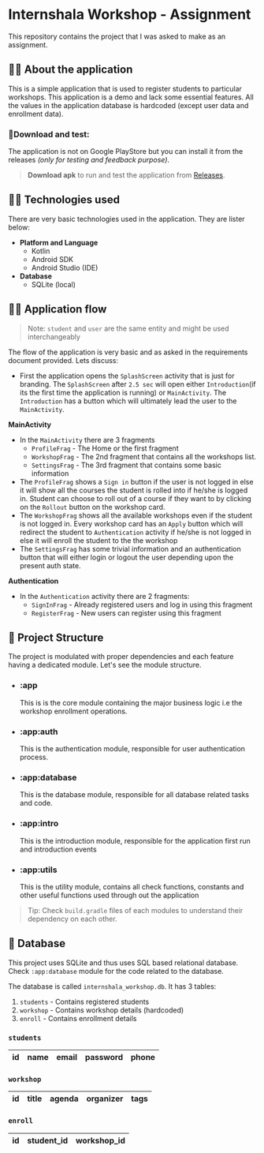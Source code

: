 # Internshala Workshop - Assignment

This repository contains the project that I was asked to make as an assignment.

## 💁‍♂️ About the application

This is a simple application that is used to register students to particular workshops. This application is a demo and lack some essential features. All the values in the application database is hardcoded (except user data and enrollment data).

### 🧪Download and test:

The application is not on Google PlayStore but you can install it from the releases _(only for testing and feedback purpose)_.

> **Download apk** to run and test the application from [Releases](https://github.com/amannirala13/Internshala_Workshop/releases).

## 👨‍💻 Technologies used

There are very basic technologies used in the application. They are lister below:

- **Platform and Language**
  - Kotlin
  - Android SDK
  - Android Studio (IDE)
- **Database**
  - SQLite (local)

## 🚶‍♂️ Application flow

> Note: `student` and `user` are the same entity and might be used interchangeably

The flow of the application is very basic and as asked in the requirements document provided. Lets discuss:

- First the application opens the `SplashScreen` activity that is just for branding. The `SplashScreen` after `2.5 sec` will open either `Introduction`(if its the first time the application is running) or `MainActivity`. The `Introduction` has a button which will ultimately lead the user to the `MainActivity`.

**MainActivity**

- In the `MainActivity` there are 3 fragments
  - `ProfileFrag` - The Home or the first fragment
  - `WorkshopFrag` - The 2nd fragment that contains all the workshops list.
  - `SettingsFrag` - The 3rd fragment that contains some basic information
- The `ProfileFrag` shows a `Sign in` button if the user is not logged in else it will show all the courses the student is rolled into if he/she is logged in. Student can choose to roll out of a course if they want to by clicking on the `Rollout` button on the workshop card.
- The `WorkshopFrag` shows all the available workshops even if the student is not logged in. Every workshop card has an `Apply` button which will redirect the student to `Authentication` activity if he/she is not logged in else it will enroll the student to the the workshop
- The `SettingsFrag` has some trivial information and an authentication button that will either login or logout the user depending upon the present auth state.

**Authentication**

- In the `Authentication` activity there are 2 fragments:
  - `SignInFrag` - Already registered users and log in using this fragment
  - `RegisterFrag` - New users can register using this fragment

## 🧱 Project Structure

The project is modulated with proper dependencies and each feature having a dedicated module. Let's see the module structure.

- ### **:app**
  This is is the core module containing the major business logic i.e the workshop enrollment operations.
- ### **:app:auth**
  This is the authentication module, responsible for user authentication process.
- ### **:app:database**
  This is the database module, responsible for all database related tasks and code.
- ### **:app:intro**
  This is the introduction module, responsible for the application first run and introduction events
- ### **:app:utils**

  This is the utility module, contains all check functions, constants and other useful functions used through out the application

> Tip: Check `build.gradle` files of each modules to understand their dependency on each other.

## 📂 Database

This project uses SQLite and thus uses SQL based relational database. Check `:app:database` module for the code related to the database.

The database is called `internshala_workshop.db`. It has 3 tables:

1. `students` - Contains registered students
2. `workshop` - Contains workshop details (hardcoded)
3. `enroll` - Contains enrollment details

### `students`

| id  | name | email | password | phone |
| --- | ---- | ----- | -------- | ----- |

### `workshop`

| id  | title | agenda | organizer | tags |
| --- | ----- | ------ | --------- | ---- |

### `enroll`

| id  | student_id | workshop_id |
| --- | ---------- | ----------- |
